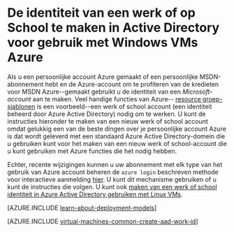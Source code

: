 <properties
   pageTitle="De identiteit van een werk of school in AAD maken | Microsoft Azure"
   description="Informatie over het maken van een werk of school identiteit in Azure Active Directory voor gebruik met uw Windows virtuele machines."
   services="virtual-machines-windows"
   documentationCenter=""
   authors="squillace"
   manager="timlt"
   editor=""
   tags="azure-service-management,azure-resource-manager"/>

<tags
   ms.service="virtual-machines-windows"
   ms.devlang="na"
   ms.topic="article"
   ms.tgt_pltfrm="vm-windows"
   ms.workload="infrastructure"
   ms.date="08/23/2016"
   ms.author="rasquill"/>

# <a name="creating-a-work-or-school-identity-in-azure-active-directory-to-use-with-windows-vms"></a>De identiteit van een werk of op School te maken in Active Directory voor gebruik met Windows VMs Azure

Als u een persoonlijke account Azure gemaakt of een persoonlijke MSDN-abonnement hebt en de Azure-account om te profiteren van de kredieten voor MSDN Azure--gemaakt gebruikt u de identiteit van een *Microsoft-account* aan te maken. Veel handige functies van Azure-- [resource groep-sjablonen](../azure-resource-manager/resource-group-overview.md) is een voorbeeld--een werk of school account (een identiteit beheerd door Azure Active Directory) nodig om te werken. U kunt de instructies hieronder te maken van een nieuw werk of school account omdat gelukkig een van de beste dingen over je persoonlijke account Azure is dat wordt geleverd met een standaard Azure Active Directory-domein die u gebruiken kunt voor het maken van een nieuw werk of school-account die u kunt gebruiken met Azure functies die het nodig hebben.

Echter, recente wijzigingen kunnen u uw abonnement met elk type van het gebruik van Azure account beheren de `azure login` beschreven methode voor interactieve aanmelding [hier](../xplat-cli-connect.md). U kunt dit mechanisme gebruiken of u kunt de instructies die volgen. U kunt ook [maken van een werk of school identiteit in Azure Active Directory gebruiken met Linux VMs](virtual-machines-linux-create-aad-work-id.md).

[AZURE.INCLUDE [learn-about-deployment-models](../../includes/learn-about-deployment-models-both-include.md)]

[AZURE.INCLUDE [virtual-machines-common-create-aad-work-id](../../includes/virtual-machines-common-create-aad-work-id.md)]
